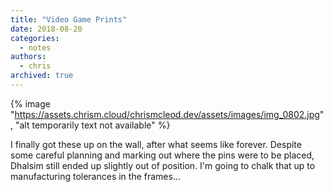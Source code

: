 ```yaml
---
title: "Video Game Prints"
date: 2018-08-20
categories:
  - notes
authors:
  - chris
archived: true
---
```


{% image "https://assets.chrism.cloud/chrismcleod.dev/assets/images/img_0802.jpg", "alt temporarily text not available" %}

I finally got these up on the wall, after what seems like forever. Despite some careful planning and marking out where the pins were to be placed, Dhalsim still ended up slightly out of position. I'm going to chalk that up to manufacturing tolerances in the frames…
